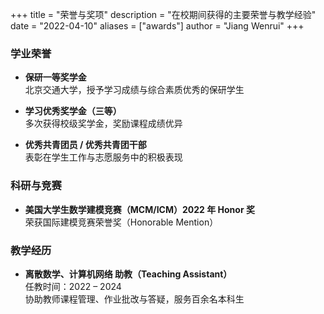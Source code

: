 +++
title = "荣誉与奖项"
description = "在校期间获得的主要荣誉与教学经验"
date = "2022-04-10"
aliases = ["awards"]
author = "Jiang Wenrui"
+++

### 学业荣誉

- **保研一等奖学金**  
  北京交通大学，授予学习成绩与综合素质优秀的保研学生

- **学习优秀奖学金（三等）**  
  多次获得校级奖学金，奖励课程成绩优异

- **优秀共青团员 / 优秀共青团干部**  
  表彰在学生工作与志愿服务中的积极表现

### 科研与竞赛

- **美国大学生数学建模竞赛（MCM/ICM）2022 年 Honor 奖**  
  荣获国际建模竞赛荣誉奖（Honorable Mention）

### 教学经历

- **离散数学、计算机网络 助教（Teaching Assistant）**  
  任教时间：2022 – 2024  
  协助教师课程管理、作业批改与答疑，服务百余名本科生
